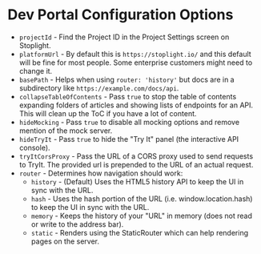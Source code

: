# Dev Portal Configuration Options

- `projectId` - Find the Project ID in the Project Settings screen on Stoplight.
- `platformUrl` - By default this is `https://stoplight.io/` and this default will be fine for most people. Some enterprise customers might need to change it.
- `basePath` - Helps when using `router: 'history'` but docs are in a subdirectory like `https://example.com/docs/api`.
- `collapseTableOfContents` - Pass `true` to stop the table of contents expanding folders of articles and showing lists of endpoints for an API. This will clean up the ToC if you have a lot of content.
- `hideMocking` - Pass `true` to disable all mocking options and remove mention of the mock server.
- `hideTryIt` - Pass `true` to hide the "Try It" panel (the interactive API console).
- `tryItCorsProxy` - Pass the URL of a CORS proxy used to send requests to TryIt. The provided url is prepended to the URL of an actual request.
- `router` -  Determines how navigation should work:
  - `history` - (Default) Uses the HTML5 history API to keep the UI in sync with the URL.
  - `hash` - Uses the hash portion of the URL (i.e. window.location.hash) to keep the UI in sync with the URL.
  - `memory` - Keeps the history of your "URL" in memory (does not read or write to the address bar).
  - `static` - Renders using the StaticRouter which can help rendering pages on the server.
